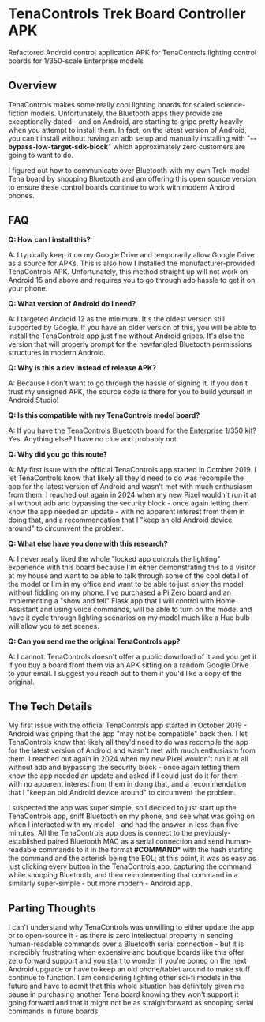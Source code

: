 
# TenaControls Trek Board Controller APK

Refactored Android control application APK for TenaControls lighting control boards for 1/350-scale Enterprise models


## Overview
TenaControls makes some really cool lighting boards for scaled science-fiction models. Unfortunately, the Bluetooth apps they provide are exceptionally dated - and on Android, are starting to gripe pretty heavily when you attempt to install them. In fact, on the latest version of Android, you can't install without having an adb setup and manually installing with "**--bypass-low-target-sdk-block**" which approximately zero customers are going to want to do. 

I figured out how to communicate over Bluetooth with my own Trek-model Tena board by snooping Bluetooth and am offering this open source version to ensure these control boards continue to work with modern Android phones.

## FAQ
**Q: How can I install this?**

A: I typically keep it on my Google Drive and temporarily allow Google Drive as a source for APKs. This is also how I installed the manufacturer-provided TenaControls APK. Unfortunately, this method straight up will not work on Android 15 and above and requires you to go through adb hassle to get it on your phone. 

**Q: What version of Android do I need?**

A: I targeted Android 12 as the minimum. It's the oldest version still supported by Google. If you have an older version of this, you will be able to install the TenaControls app just fine without Android gripes. It's also the version that will properly prompt for the newfangled Bluetooth permissions structures in modern Android. 

**Q: Why is this a dev instead of release APK?**

A: Because I don't want to go through the hassle of signing it. If you don't trust my unsigned APK, the source code is there for you to build yourself in Android Studio!

**Q: Is this compatible with my TenaControls model board?**

A: If you have the TenaControls Bluetooth board for the [Enterprise 1/350 kit](https://tenacontrols.com/product/complete-android-bluetooth-controlled-lighting-board-and-system/)? Yes. Anything else? I have no clue and probably not. 

**Q: Why did you go this route?**

A: My first issue with the official TenaControls app started in October 2019. I let TenaControls know that likely all they'd need to do was recompile the app for the latest version of Android and wasn't met with much enthusiasm from them. I reached out again in 2024 when my new Pixel wouldn't run it at all without adb and bypassing the security block - once again letting them know the app needed an update - with no apparent interest from them in doing that, and a recommendation that I "keep an old Android device around" to circumvent the problem. 

**Q: What else have you done with this research?**

A: I never really liked the whole "locked app controls the lighting" experience with this board because I'm either demonstrating this to a visitor at my house and want to be able to talk through some of the cool detail of the model or I'm in my office and want to be able to just enjoy the model without fiddling on my phone. I've purchased a Pi Zero board and an implementing a "show and tell" Flask app that I will control with Home Assistant and using voice commands, will be able to turn on the model and have it cycle through lighting scenarios on my model much like a Hue bulb will allow you to set scenes. 

**Q: Can you send me the original TenaControls app?**

A: I cannot. TenaControls doesn't offer a public download of it and you get it if you buy a board from them via an APK sitting on a random Google Drive to your email. I suggest you reach out to them if you'd like a copy of the original. 

## The Tech Details
My first issue with the official TenaControls app started in October 2019 - Android was griping that the app "may not be compatible" back then. I let TenaControls know that likely all they'd need to do was recompile the app for the latest version of Android and wasn't met with much enthusiasm from them. I reached out again in 2024 when my new Pixel wouldn't run it at all without adb and bypassing the security block - once again letting them know the app needed an update and asked if I could just do it for them - with no apparent interest from them in doing that, and a recommendation that I "keep an old Android device around" to circumvent the problem. 

I suspected the app was super simple, so I decided to just start up the TenaControls app, sniff Bluetooth on my phone, and see what was going on when I interacted with my model - and had the answer in less than five minutes. All the TenaControls app does is connect to the previously-established paired Bluetooth MAC as a serial connection and send human-readable commands to it in the format **#COMMAND*** with the hash starting the command and the asterisk being the EOL; at this point, it was as easy as just clicking every button in the TenaControls app, capturing the command while snooping Bluetooth, and then reimplementing that command in a similarly super-simple - but more modern - Android app. 

## Parting Thoughts
I can't understand why TenaControls was unwilling to either update the app or to open-source it - as there is zero intellectual property in sending human-readable commands over a Bluetooth serial connection - but it is incredibly frustrating when expensive and boutique boards like this offer zero forward support and you start to wonder if you're boned on the next Android upgrade or have to keep an old phone/tablet around to make stuff continue to function. I am considering lighting other sci-fi models in the future and have to admit that this whole situation has definitely given me pause in purchasing another Tena board knowing they won't support it going forward and that it might not be as straightforward as snooping serial commands in future boards. 



